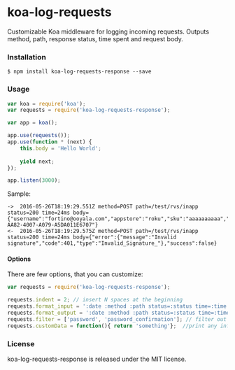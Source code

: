 # koa-log-requests

Customizable Koa middleware for logging incoming requests.
Outputs method, path, response status, time spent and request body.


### Installation

```
$ npm install koa-log-requests-response --save
```


### Usage

```javascript
var koa = require('koa');
var requests = require('koa-log-requests-response');

var app = koa();

app.use(requests());
app.use(function * (next) {
	this.body = 'Hello World';
	
	yield next;
});

app.listen(3000);
```

Sample:

```
->  2016-05-26T18:19:29.551Z method=POST path=/test/rvs/inapp status=200 time=24ms body={"username":"fortino@ooyala.com","appstore":"roku","sku":"aaaaaaaaaa","receipt":"5AB3663A-AA82-4007-A079-A5DA011E6707"}
<-  2016-05-26T18:19:29.575Z method=POST path=/test/rvs/inapp status=200 time=24ms body={"error":{"message":"Invalid signature","code":401,"type":"Invalid_Signature_"},"success":false}
```


#### Options

There are few options, that you can customize:

```javascript
var requests = require('koa-log-requests-response');

requests.indent = 2; // insert N spaces at the beginning
requests.format_input = ':date :method :path status=:status time=:time body=:body data=:custom'; // format of output
requests.format_output = ':date :method :path status=:status time=:time body=:body data=:custom'; // format of output
requests.filter = ['password', 'password_confirmation']; // filter out these keys from request body
requests.customData = function(){ return 'something'};  //print any information that you want

```


### License
koa-log-requests-response is released under the MIT license.

